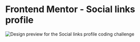 # Frontend Mentor - Social links profile

![Design preview for the Social links profile coding challenge](./images/preview.jpg)
